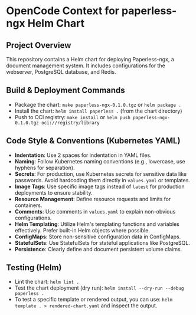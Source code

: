 # OpenCode Context for paperless-ngx Helm Chart

## Project Overview
This repository contains a Helm chart for deploying Paperless-ngx, a document management system. It includes configurations for the webserver, PostgreSQL database, and Redis.

## Build & Deployment Commands
- Package the chart: `make paperless-ngx-0.1.0.tgz` or `helm package .`
- Install the chart: `helm install paperless .` (from the chart directory)
- Push to OCI registry: `make install` or `helm push paperless-ngx-0.1.0.tgz oci://registry/library`

## Code Style & Conventions (Kubernetes YAML)
- **Indentation**: Use 2 spaces for indentation in YAML files.
- **Naming**: Follow Kubernetes naming conventions (e.g., lowercase, use hyphens for separation).
- **Secrets**: For production, use Kubernetes secrets for sensitive data like passwords. Avoid hardcoding them directly in `values.yaml` or templates.
- **Image Tags**: Use specific image tags instead of `latest` for production deployments to ensure stability.
- **Resource Management**: Define resource requests and limits for containers.
- **Comments**: Use comments in `values.yaml` to explain non-obvious configurations.
- **Helm Templating**: Utilize Helm's templating functions and variables effectively. Prefer built-in Helm objects where possible.
- **ConfigMaps**: Store non-sensitive configuration data in ConfigMaps.
- **StatefulSets**: Use StatefulSets for stateful applications like PostgreSQL.
- **Persistence**: Clearly define and document persistent volume claims.

## Testing (Helm)
- Lint the chart: `helm lint .`
- Test the chart deployment (dry run): `helm install --dry-run --debug paperless .`
- To test a specific template or rendered output, you can use: `helm template . > rendered-chart.yaml` and inspect the output.
